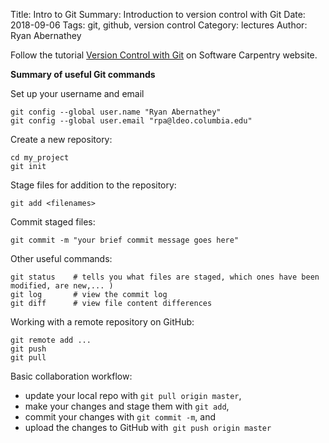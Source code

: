 Title: Intro to Git
Summary:  Introduction to version control with Git
Date: 2018-09-06
Tags: git, github, version control
Category: lectures
Author: Ryan Abernathey

Follow the tutorial
 [Version Control with Git](http://swcarpentry.github.io/git-novice/)  on Software Carpentry website.

**Summary of useful Git commands**

Set up your username and email
~~~
git config --global user.name "Ryan Abernathey"
git config --global user.email "rpa@ldeo.columbia.edu"
~~~

Create a new repository:
~~~
cd my_project
git init      
~~~

Stage files for addition to the repository:
~~~
git add <filenames>  
~~~

Commit staged files:

~~~
git commit -m "your brief commit message goes here"
~~~

Other useful commands:

~~~
git status    # tells you what files are staged, which ones have been modified, are new,... )
git log       # view the commit log
git diff      # view file content differences
~~~

Working with a remote repository on GitHub:

~~~
git remote add ...
git push
git pull
~~~

Basic collaboration workflow:

* update your local repo with `git pull origin master`,
* make your changes and stage them with `git add`,
* commit your changes with `git commit -m`, and
* upload the changes to GitHub with` git push origin master`
